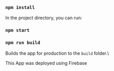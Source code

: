 
### `npm install`
In the project directory, you can run:
### `npm start`

### `npm run build`
Builds the app for production to the `build` folder.\

This App was deployed using Firebase
